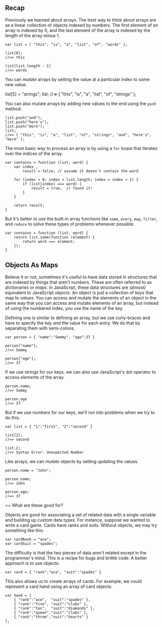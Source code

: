 ## Recap

Previously we learned about arrays. The best way to think about arrays
are as a linear collection of objects indexed by numbers. The first
element of an array is indexed by 0, and the last element of the array
is indexed by the length of the array minus 1.

    var list = [ "this", "is", "a", "list", "of", "words" ];
    
    list[0];
    //=> this
    
    list[list.length - 1]
    //=> words

You can _mutate_ arrays by setting the value at a particular index to
some new value.

   list[5] = "strings";
   list;
   //=> [ "this", "is", "a", "list", "of", "strings" ];

You can also mutate arrays by adding new values to the end using the
`push` method.

    list.push("and");
    list.push("here's");
    list.push("more");
    list;
    //=> [ "this", "is", "a", "list", "of", "strings", "and", "here's", "more" ];

The most basic way to process an array is by using a `for` loope that
iterates over the indices of the array.

    var contains = function (list, word) {
        var index ,
            result = false; // assume it doesn't contain the word
    
        for (index = 0; index < list.length; index = index + 1) {
            if (list[index] === word) {
                result = true;  // found it!
            }
        }
    
        return result;
    }

But it's better to use the built-in array functions like `some`,
`every`, `map`, `filter`, and `reduce` to solve these types of
problems whenever possible.

    var contains = function (list, word) {
        return list.some(function (element) {
            return word === element;
        });
    }

## Objects As Maps

Believe it or not, sometimes it's useful to have data stored in
structures that are indexed by things that aren't numbers. These are
often referred to as _dictionaries_ or _maps_. In JavaScript, these
data structures are (almost) equivalent to JavaScript _objects_. An
object is just a collection of _keys_ that map to _values_. You can
access and mutate the elements of an object in the same way that you
can access and mutate elements of an array, but instead of using the
numbered index, you use the name of the key.

Defining one is similar to defining an array, but we use curly-braces
and have to specify the key _and_ the value for each entry. We do that
by separating them with semi-colons.

    var person = { "name":"Semmy", "age":37 }
    
    person["name"];
    //=> Semmy
    
    person["age"];
    //=> 37

If we use strings for our keys, we can also use JavaScript's dot
operator to access elements of the array.

    person.name;
    //=> Semmy
    
    person.age
    //=> 37

But if we use numbers for our keys, we'll run into problems when we
try to do this.

    var list = { "1":"first", "2":"second" }

    list[2];
    //=> second
    
    list.2;
    //=> Syntax Error: Unexpected Number

Like arrays, we can _mutate_ objects by setting updating the values.

    person.name = "John";
    
    person.name;
    //=> John
    
    person.age;
    //=> 37
    

== What are these good for?

Objects are good for associating a set of related data with a single
variable and building up custom data types. For instance, suppose we
wanted to write a card game. Cards have ranks and suits. Without
objects, we may try something like this:

    var cardRank = "ace";
    var cardSuit = "spades";

The difficulty is that the two pieces of data aren't related except
in the programmer's mind. This is a recipe for bugs and brittle
code. A better approach is to use objects:

    var card = { "rank":"ace", "suit":"spades" }

This also allows us to create arrays of cards. For example, we could
represent a card hand using an array of card objects:

    var hand = [
        { "rank":"ace",  "suit":"spades" },
        { "rank":"five", "suit":"clubs" },
        { "rank":"ten",  "suit":"diamonds" },
        { "rank":"queen","suit":"clubs" },
        { "rank":"three","suit":"hearts" }
    ];


